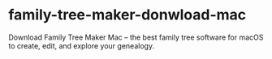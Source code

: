 # family-tree-maker-donwload-mac
Download Family Tree Maker Mac – the best family tree software for macOS to create, edit, and explore your genealogy.  
